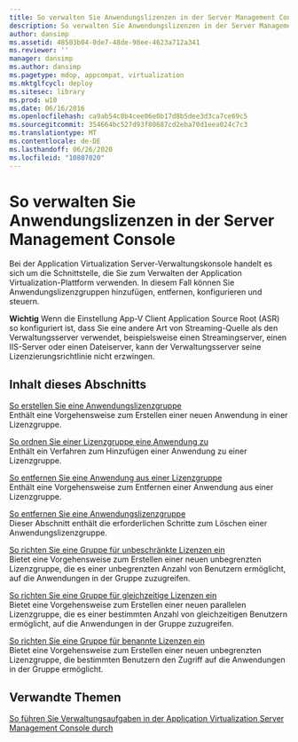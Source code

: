```yaml
---
title: So verwalten Sie Anwendungslizenzen in der Server Management Console
description: So verwalten Sie Anwendungslizenzen in der Server Management Console
author: dansimp
ms.assetid: 48503b04-0de7-48de-98ee-4623a712a341
ms.reviewer: ''
manager: dansimp
ms.author: dansimp
ms.pagetype: mdop, appcompat, virtualization
ms.mktglfcycl: deploy
ms.sitesec: library
ms.prod: w10
ms.date: 06/16/2016
ms.openlocfilehash: ca9ab54c8b4cee06e0b17d8b5dee3d3ca7ce69c5
ms.sourcegitcommit: 354664bc527d93f80687cd2eba70d1eea024c7c3
ms.translationtype: MT
ms.contentlocale: de-DE
ms.lasthandoff: 06/26/2020
ms.locfileid: "10807020"
---
```

# So verwalten Sie Anwendungslizenzen in der Server Management Console


Bei der Application Virtualization Server-Verwaltungskonsole handelt es sich um die Schnittstelle, die Sie zum Verwalten der Application Virtualization-Plattform verwenden. In diesem Fall können Sie Anwendungslizenzgruppen hinzufügen, entfernen, konfigurieren und steuern.

**Wichtig**  Wenn die Einstellung App-V Client Application Source Root (ASR) so konfiguriert ist, dass Sie eine andere Art von Streaming-Quelle als den Verwaltungsserver verwendet, beispielsweise einen Streamingserver, einen IIS-Server oder einen Dateiserver, kann der Verwaltungsserver seine Lizenzierungsrichtlinie nicht erzwingen.

 

## Inhalt dieses Abschnitts


<a href="" id="how-to-create-an-application-license-group"></a>[So erstellen Sie eine Anwendungslizenzgruppe](how-to-create-an-application-license-group.md)  
Enthält eine Vorgehensweise zum Erstellen einer neuen Anwendung in einer Lizenzgruppe.

<a href="" id="how-to-associate-an-application-with-a-license-group"></a>[So ordnen Sie einer Lizenzgruppe eine Anwendung zu](how-to-associate-an-application-with-a-license-group.md)  
Enthält ein Verfahren zum Hinzufügen einer Anwendung zu einer Lizenzgruppe.

<a href="" id="how-to-remove-an-application-from-a-license-group"></a>[So entfernen Sie eine Anwendung aus einer Lizenzgruppe](how-to-remove-an-application-from-a-license-group.md)  
Enthält eine Vorgehensweise zum Entfernen einer Anwendung aus einer Lizenzgruppe.

<a href="" id="how-to-remove-an-application-license-group"></a>[So entfernen Sie eine Anwendungslizenzgruppe](how-to-remove-an-application-license-group.md)  
Dieser Abschnitt enthält die erforderlichen Schritte zum Löschen einer Anwendungslizenzgruppe.

<a href="" id="how-to-set-up-an-unlimited-license-group"></a>[So richten Sie eine Gruppe für unbeschränkte Lizenzen ein](how-to-set-up-an-unlimited-license-group.md)  
Bietet eine Vorgehensweise zum Erstellen einer neuen unbegrenzten Lizenzgruppe, die es einer unbegrenzten Anzahl von Benutzern ermöglicht, auf die Anwendungen in der Gruppe zuzugreifen.

<a href="" id="how-to-set-up-a-concurrent-license-group"></a>[So richten Sie eine Gruppe für gleichzeitige Lizenzen ein](how-to-set-up-a-concurrent-license-group.md)  
Bietet eine Vorgehensweise zum Erstellen einer neuen parallelen Lizenzgruppe, die es einer bestimmten Anzahl von gleichzeitigen Benutzern ermöglicht, auf die Anwendungen in der Gruppe zuzugreifen.

<a href="" id="how-to-set-up-a-named-license-group"></a>[So richten Sie eine Gruppe für benannte Lizenzen ein](how-to-set-up-a-named-license-group.md)  
Bietet eine Vorgehensweise zum Erstellen einer neuen unbegrenzten Lizenzgruppe, die bestimmten Benutzern den Zugriff auf die Anwendungen in der Gruppe ermöglicht.

## Verwandte Themen


[So führen Sie Verwaltungsaufgaben in der Application Virtualization Server Management Console durch](how-to-perform-administrative-tasks-in-the-application-virtualization-server-management-console.md)

 

 





